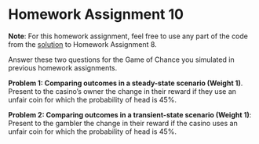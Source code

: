 # Homework Assignment 10

**Note**: For this homework assignment, feel free to use any part of the code from
the [solution](https://github.com/HPM573/HW_8_Solution) 
to Homework Assignment 8.

Answer these two questions for the Game of Chance you simulated 
in previous homework assignments. 

**Problem 1: Comparing outcomes in a steady-state scenario (Weight 1)**. 
Present to the casino’s owner the change in their reward 
if they use an unfair coin for which the probability of head is 45%.  

**Problem 2: Comparing outcomes in a transient-state scenario (Weight 1)**: 
Present to the gambler the change in their reward if the casino uses 
an unfair coin for which the probability of head is 45%. 
